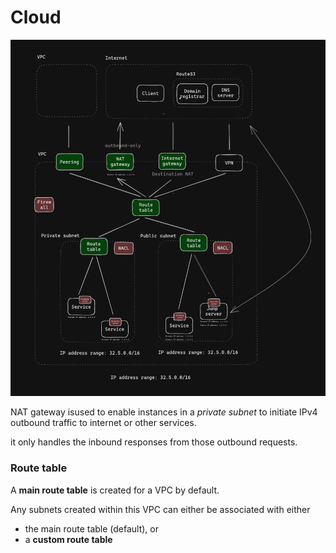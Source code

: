 # Cloud

![Cloud topology](./cloud-topology.png)

NAT gateway isused to enable instances in a _private subnet_ to initiate IPv4 outbound traffic to internet or other services. 

it only handles the inbound responses from those outbound requests. 

### Route table

A **main route table** is created for a VPC by default. 

Any subnets created within this VPC can either be associated with either
* the main route table (default), or
* a **custom route table**

